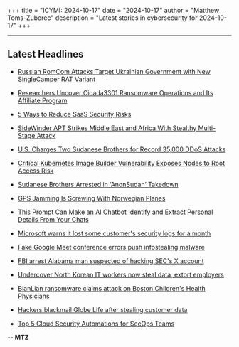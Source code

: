 +++
title = "ICYMI: 2024-10-17"
date = "2024-10-17"
author = "Matthew Toms-Zuberec"
description = "Latest stories in cybersecurity for 2024-10-17"
+++

---------------------------------------------------------------------------
## Latest Headlines
- [Russian RomCom Attacks Target Ukrainian Government with New SingleCamper RAT Variant](https://thehackernews.com/2024/10/russian-romcom-attacks-target-ukrainian.html)

- [Researchers Uncover Cicada3301 Ransomware Operations and Its Affiliate Program](https://thehackernews.com/2024/10/cross-platform-cicada3301-ransomware.html)

- [5 Ways to Reduce SaaS Security Risks](https://thehackernews.com/2024/01/5-ways-to-reduce-saas-security-risks.html)

- [SideWinder APT Strikes Middle East and Africa With Stealthy Multi-Stage Attack](https://thehackernews.com/2024/10/sidewinder-apt-strikes-middle-east-and.html)

- [U.S. Charges Two Sudanese Brothers for Record 35,000 DDoS Attacks](https://thehackernews.com/2024/10/us-charges-two-sudanese-brothers-for.html)

- [Critical Kubernetes Image Builder Vulnerability Exposes Nodes to Root Access Risk](https://thehackernews.com/2024/10/critical-kubernetes-image-builder.html)

- [Sudanese Brothers Arrested in ‘AnonSudan’ Takedown](https://krebsonsecurity.com/2024/10/sudanese-brothers-arrested-in-anonsudan-takedown/)

- [GPS Jamming Is Screwing With Norwegian Planes](https://www.wired.com/story/gps-jamming-is-screwing-with-norwegian-planes/)

- [This Prompt Can Make an AI Chatbot Identify and Extract Personal Details From Your Chats](https://www.wired.com/story/ai-imprompter-malware-llm/)

- [Microsoft warns it lost some customer's security logs for a month](https://www.bleepingcomputer.com/news/security/microsoft-warns-it-lost-some-customers-security-logs-for-a-month/)

- [Fake Google Meet conference errors push infostealing malware](https://www.bleepingcomputer.com/news/security/fake-google-meet-conference-errors-push-infostealing-malware/)

- [FBI arrest Alabama man suspected of hacking SEC's X account](https://www.bleepingcomputer.com/news/security/fbi-arrest-alabama-man-suspected-of-hacking-secs-x-account/)

- [Undercover North Korean IT workers now steal data, extort employers](https://www.bleepingcomputer.com/news/security/undercover-north-korean-it-workers-now-steal-data-extort-employers/)

- [BianLian ransomware claims attack on Boston Children's Health Physicians](https://www.bleepingcomputer.com/news/security/bianlian-ransomware-claims-attack-on-boston-childrens-health-physicians/)

- [Hackers blackmail Globe Life after stealing customer data](https://www.bleepingcomputer.com/news/security/hackers-blackmail-globe-life-after-stealing-customer-data/)

- [Top 5 Cloud Security Automations for SecOps Teams](https://www.bleepingcomputer.com/news/security/top-5-cloud-security-automations-for-secops-teams/)

**-- MTZ**